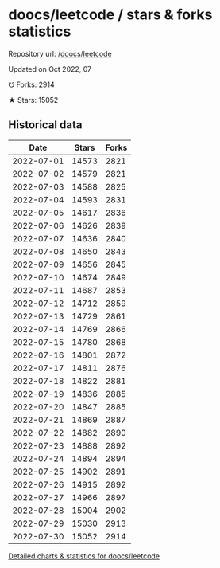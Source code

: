 # doocs/leetcode / stars & forks statistics

Repository url: [/doocs/leetcode](https://github.com/doocs/leetcode)

Updated on Oct 2022, 07

☋ Forks: 2914

★ Stars: 15052

## Historical data
| Date | Stars | Forks |
|------|-------|-------|
| 2022-07-01 | 14573 | 2821 | 
| 2022-07-02 | 14579 | 2821 | 
| 2022-07-03 | 14588 | 2825 | 
| 2022-07-04 | 14593 | 2831 | 
| 2022-07-05 | 14617 | 2836 | 
| 2022-07-06 | 14626 | 2839 | 
| 2022-07-07 | 14636 | 2840 | 
| 2022-07-08 | 14650 | 2843 | 
| 2022-07-09 | 14656 | 2845 | 
| 2022-07-10 | 14674 | 2849 | 
| 2022-07-11 | 14687 | 2853 | 
| 2022-07-12 | 14712 | 2859 | 
| 2022-07-13 | 14729 | 2861 | 
| 2022-07-14 | 14769 | 2866 | 
| 2022-07-15 | 14780 | 2868 | 
| 2022-07-16 | 14801 | 2872 | 
| 2022-07-17 | 14811 | 2876 | 
| 2022-07-18 | 14822 | 2881 | 
| 2022-07-19 | 14836 | 2885 | 
| 2022-07-20 | 14847 | 2885 | 
| 2022-07-21 | 14869 | 2887 | 
| 2022-07-22 | 14882 | 2890 | 
| 2022-07-23 | 14888 | 2892 | 
| 2022-07-24 | 14894 | 2894 | 
| 2022-07-25 | 14902 | 2891 | 
| 2022-07-26 | 14915 | 2892 | 
| 2022-07-27 | 14966 | 2897 | 
| 2022-07-28 | 15004 | 2902 | 
| 2022-07-29 | 15030 | 2913 | 
| 2022-07-30 | 15052 | 2914 | 


[Detailed charts & statistics for doocs/leetcode](https://reviewgithub.com/rep/doocs/leetcode)
